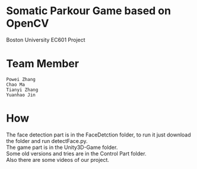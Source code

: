 # Somatic Parkour Game based on OpenCV
Boston University EC601 Project
# Team Member
    Powei Zhang 
    Chao Ma 
    Tianyi Zhang 
    Yuanhao Jin 
# How
The face detection part is in the FaceDetction folder, to run it just download the folder and run detectFace.py. <br />
The game part is in the Unity3D-Game folder. <br />
Some old versions and tries are in the Control Part folder. <br />
Also there are some videos of our project.
